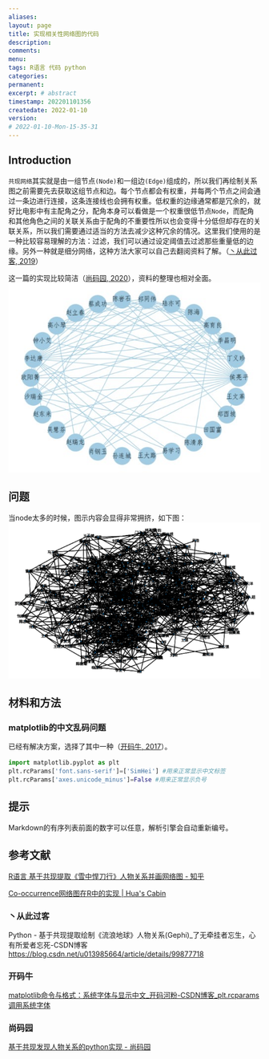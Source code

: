 ```yaml
---
aliases:
layout: page
title: 实现相关性网络图的代码
description:
comments:
menu:
tags: R语言 代码 python
categories:
permanent: 
excerpt: # abstract
timestamp: 202201101356
createdate: 2022-01-10
version:
# 2022-01-10-Mon-15-35-31
---
```


## Introduction
`共现网络`其实就是由一组节点`(Node)`和一组边`(Edge)`组成的，所以我们再绘制关系图之前需要先去获取这组节点和边。每个节点都会有权重，并每两个节点之间会通过一条边进行连接，这条连接线也会拥有权重。低权重的边缘通常都是冗余的，就好比电影中有主配角之分，配角本身可以看做是一个权重很低节点`Node`，而配角和其他角色之间的关联关系由于配角的不重要性所以也会变得十分低但却存在的关联关系，所以我们需要通过适当的方法去减少这种冗余的情况。这里我们使用的是一种比较容易理解的方法：过滤，我们可以通过设定阈值去过滤那些重量低的边缘。另外一种就是细分网络，这种方法大家可以自己去翻阅资料了解。（[丶从此过客, 2019](#丶从此过客)）

这一篇的实现比较简洁（[尚码园, 2020](#尚码园)），资料的整理也相对全面。
![环形共现网络图](../images/Pasted%20image%2020220110153235.png)

## 问题

当node太多的时候，图示内容会显得非常拥挤，如下图：
![node太多的网络图](/images/Pasted%20image%2020220110142331.png )

## 材料和方法
### matplotlib的中文乱码问题

已经有解决方案，选择了其中一种（[开码牛, 2017](#开码牛)）。
```python
import matplotlib.pyplot as plt
plt.rcParams['font.sans-serif']=['SimHei'] #用来正常显示中文标签
plt.rcParams['axes.unicode_minus']=False #用来正常显示负号
```



## 提示
Markdown的有序列表前面的数字可以任意，解析引擎会自动重新编号。


 
## 参考文献
[R语言 基于共现提取《雪中悍刀行》人物关系并画网络图 - 知乎](https://zhuanlan.zhihu.com/p/388637831)

[Co-occurrence网络图在R中的实现 | Hua's Cabin](https://zouhua.top/archives/c2d62944.html)

###  丶从此过客
Python - 基于共现提取绘制《流浪地球》人物关系(Gephi)_了无牵挂者忘生，心有所爱者忘死-CSDN博客
https://blog.csdn.net/u013985664/article/details/99877718

### 开码牛 
[matplotlib命令与格式：系统字体与显示中文_开码河粉-CSDN博客_plt.rcparams调用系统字体](https://blog.csdn.net/helunqu2017/article/details/78602959)

### 尚码园
[基于共现发现人物关系的python实现 - 尚码园](https://www.shangmayuan.com/a/c19e2fde58164ae3baf4028e.html)